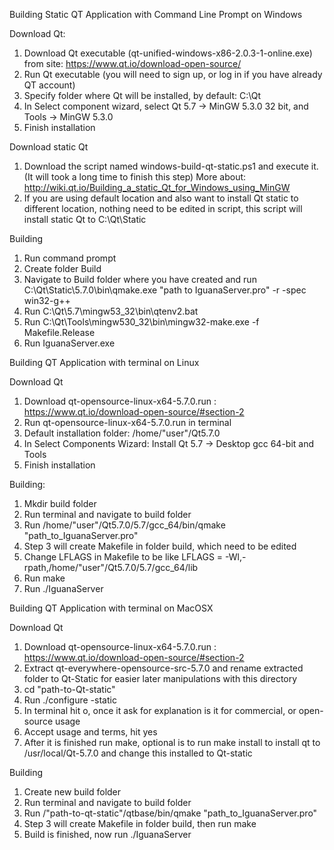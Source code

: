Building Static QT Application with Command Line Prompt on Windows

Download Qt:
  1.	Download Qt executable (qt-unified-windows-x86-2.0.3-1-online.exe) from site: https://www.qt.io/download-open-source/
  2.	Run Qt executable (you will need to sign up, or log in if you have already QT account)
  3.	Specify folder where Qt will be installed, by default: C:\Qt
  4.	In Select component wizard, select Qt 5.7 -> MinGW 5.3.0 32 bit, and Tools -> MinGW 5.3.0
  5.	Finish installation

Download static Qt
  1.	Download the script named windows-build-qt-static.ps1 and execute it. (It will took a long time to finish this step) More about: http://wiki.qt.io/Building_a_static_Qt_for_Windows_using_MinGW
  2.	If you are using default location and also want to install Qt static to different location, nothing need to be edited in script, this script will install static Qt to C:\Qt\Static

Building
  1.	Run command prompt 
  2.	Create folder Build
  3.	Navigate to Build folder where you have created and run C:\Qt\Static\5.7.0\bin\qmake.exe "path to IguanaServer.pro" -r -spec win32-g++
  4.	Run C:\Qt\5.7\mingw53_32\bin\qtenv2.bat
  5.	Run C:\Qt\Tools\mingw530_32\bin\mingw32-make.exe -f Makefile.Release
  6.	Run IguanaServer.exe

Building QT Application with terminal on Linux

Download Qt
  1.	Download qt-opensource-linux-x64-5.7.0.run : https://www.qt.io/download-open-source/#section-2
  2.	Run qt-opensource-linux-x64-5.7.0.run in terminal
  3.	Default installation folder: /home/"user"/Qt5.7.0
  4.	In Select Components Wizard: Install Qt 5.7 -> Desktop gcc 64-bit and Tools
  5.	Finish installation


Building:
  1.	Mkdir build folder
  2.	Run terminal and navigate to build folder
  3.	Run /home/"user"/Qt5.7.0/5.7/gcc_64/bin/qmake "path_to_IguanaServer.pro"
  4.	Step 3 will create Makefile in folder build, which need to be edited
  5.	Change LFLAGS in Makefile to be like LFLAGS = -Wl,-rpath,/home/"user"/Qt5.7.0/5.7/gcc_64/lib
  6.	Run make
  7.	Run ./IguanaServer

Building QT Application with terminal on MacOSX

Download Qt
  1.	Download qt-opensource-linux-x64-5.7.0.run : https://www.qt.io/download-open-source/#section-2
  2.	Extract qt-everywhere-opensource-src-5.7.0 and rename extracted folder to Qt-Static for easier later manipulations with this directory 
  3.	cd "path-to-Qt-static"
  4.	Run ./configure -static
  5.	In terminal hit o, once it ask for explanation is it for commercial, or open-source usage
  6.	Accept usage and terms, hit yes
  7.	After it is finished run make, optional is to run make install to install qt to /usr/local/Qt-5.7.0 and change this installed to Qt-static

Building
  1.	Create new build folder
  2.	Run terminal and navigate to build folder
  3.	Run /"path-to-qt-static"/qtbase/bin/qmake "path_to_IguanaServer.pro"
  4.	Step 3 will create Makefile in folder build, then run make
  5.	Build is finished, now run ./IguanaServer
